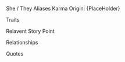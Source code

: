 She / They
Aliases
 Karma
Origin: {PlaceHolder}

Traits

Relavent Story Point

Relationships

Quotes
